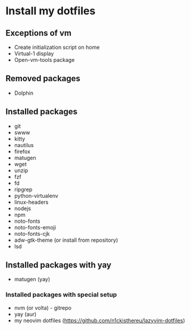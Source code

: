 # Install my dotfiles

## Exceptions of vm

- Create initialization script on home
- Virtual-1 display
- Open-vm-tools package

## Removed packages

- Dolphin

## Installed packages

- git
- swww
- kitty
- nautilus
- firefox
- matugen
- wget
- unzip
- fzf
- fd
- ripgrep
- python-virtualenv
- linux-headers
- nodejs
- npm
- noto-fonts
- noto-fonts-emoji
- noto-fonts-cjk
- adw-gtk-theme (or install from repository)
- lsd

## Installed packages with yay

- matugen (yay)

### Installed packages with special setup

- nvm (or volta) - gitrepo
- yay (aur)
- my neovim dotfiles (<https://github.com/n1ckisthereu/lazyvim-dotfiles>)
